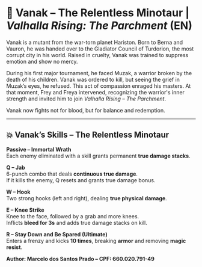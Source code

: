 # 🐂 Vanak – The Relentless Minotaur | *Valhalla Rising: The Parchment* (EN)

Vanak is a mutant from the war-torn planet Hariston. Born to Berna and Vauron, he was handed over to the Gladiator Council of Turdorion, the most corrupt city in his world. Raised in cruelty, Vanak was trained to suppress emotion and show no mercy.

During his first major tournament, he faced Muzak, a warrior broken by the death of his children. Vanak was ordered to kill, but seeing the grief in Muzak’s eyes, he refused. This act of compassion enraged his masters. At that moment, Frey and Freya intervened, recognizing the warrior's inner strength and invited him to join *Valhalla Rising – The Parchment*.

Vanak now fights not for blood, but for balance and redemption.

---

## 💥 Vanak’s Skills – The Relentless Minotaur

**Passive – Immortal Wrath**  
Each enemy eliminated with a skill grants permanent **true damage stacks**.

**Q – Jab**  
6-punch combo that deals **continuous true damage**.  
If it kills the enemy, Q resets and grants true damage bonus.

**W – Hook**  
Two strong hooks (left and right), dealing **true physical damage**.

**E – Knee Strike**  
Knee to the face, followed by a grab and more knees.  
Inflicts **bleed for 3s** and adds true damage stacks on kill.

**R – Stay Down and Be Spared (Ultimate)**  
Enters a frenzy and kicks **10 times**, breaking **armor** and removing **magic resist**.

**Author: Marcelo dos Santos Prado – CPF: 660.020.791-49**
